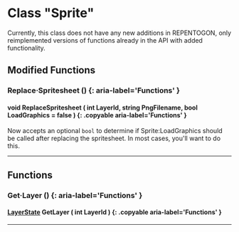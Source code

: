 # Class "Sprite"

Currently, this class does not have any new additions in REPENTOGON, only reimplemented versions of functions already in the API with added functionality.

## Modified Functions

### Replace·Spritesheet () {: aria-label='Functions' }
#### void ReplaceSpritesheet ( int LayerId, string PngFilename, bool︎ LoadGraphics = false ) {: .copyable aria-label='Functions' }
Now accepts an optional `bool` to determine if Sprite:LoadGraphics should be called after replacing the spritesheet. In most cases, you'll want to do this.

___

## Functions

### Get·Layer () {: aria-label='Functions' }
#### [LayerState](LayerState.md) GetLayer ( int LayerId ) {: .copyable aria-label='Functions' }

___